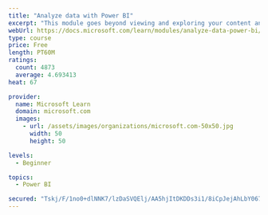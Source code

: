 ```yaml
---
title: "Analyze data with Power BI"
excerpt: "This module goes beyond viewing and exploring your content and explains how to interact with it by working with reports and dashboards to uncover and share new business insights."
webUrl: https://docs.microsoft.com/learn/modules/analyze-data-power-bi/
type: course
price: Free
length: PT60M
ratings:
  count: 4873
  average: 4.693413
heat: 67

provider:
  name: Microsoft Learn
  domain: microsoft.com
  images:
    - url: /assets/images/organizations/microsoft.com-50x50.jpg
      width: 50
      height: 50

levels:
  - Beginner

topics:
  - Power BI

secured: "Tskj/F/1no0+dlNNK7/lzDaSVQElj/AA5hjItDKDDs3i1/8iCpJejAhLbY067l8gV688d1plzUQ57zK25IGKO2V69MihMVzvUUXDtyBAaMWXKxt7a6I6gydhdEVLfR3Md65zVIioMVbwvQMd/XvUCrRtVeMmEUTJdFFnNg7n+QrGenrqNuwYpkNTVJFCXyH2I4OUMuCpLRuGjUxXJQdV9yvxUvnJGkdFkDf1F52AwmjOOnepRNxOFoojom62DwOY9ebVu27YZjJDmxfZmDC+apaZEiJsfMgNBTd+TUGfwjXnMhtJ+jviMEwE5JhcM3+QWQyA1oGmnh9pYpbqR2eLpWKaSYTvcrxf/SFctHIcyXLJPBDlIDm0p0eIgNrY66UXew5QrJSPssPfxhfCTf1UDlQnoevhdI/fE9XzPvSXo9E=;RTKxsr4ApBYazZtlQqs3aA=="
---
```


